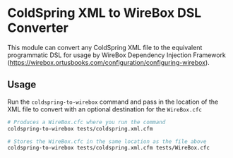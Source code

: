 # ColdSpring XML to WireBox DSL Converter

This module can convert any ColdSpring XML file to the equivalent programmatic DSL for usage by WireBox Dependency Injection Framework (https://wirebox.ortusbooks.com/configuration/configuring-wirebox).

## Usage

Run the `coldspring-to-wirebox` command and pass in the location of the XML file to convert with an optional destination for the `WireBox.cfc`

```bash
# Produces a WireBox.cfc where you run the command
coldspring-to-wirebox tests/coldspring.xml.cfm

# Stores the WireBox.cfc in the same location as the file above
coldspring-to-wirebox tests/coldspring.xml.cfm tests/WireBox.cfc
```
